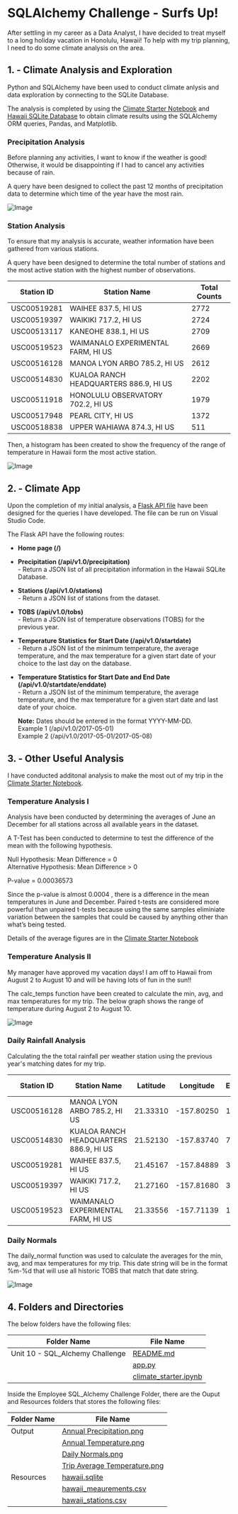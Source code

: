 # SQLAlchemy Challenge - Surfs Up!

After settling in my career as a Data Analyst, I have decided to treat myself to a long holiday vacation in Honolulu, Hawaii! To help with my trip planning, I need to do some climate analysis on the area.

## **1. - Climate Analysis and Exploration**

Python and SQLAlchemy have been used to conduct climate anlysis and data exploration by connecting to the SQLite Database. 

The analysis is completed by using the [Climate Starter Notebook](https://github.com/cecileung1208/Homework/blob/master/Unit%2010%20-%20SQL_Alchemy%20Challenge/climate_starter.ipynb) and [Hawaii SQLite Database](https://github.com/cecileung1208/Homework/blob/master/Unit%2010%20-%20SQL_Alchemy%20Challenge/Resources/hawaii.sqlite) to obtain climate results using the SQLAlchemy ORM queries, Pandas, and Matplotlib.


### **Precipitation Analysis**

Before planning any activities, I want to know if the weather is good!  Otherwise, it would be disappointing if I had to cancel any activities because of rain.

A query have been designed to collect the past 12 months of precipitation data to determine which time of the year have the most rain.

![Image](https://github.com/cecileung1208/Homework/blob/master/Unit%2010%20-%20SQL_Alchemy%20Challenge/Output%20Files/Annual%20Precipitation.png)

### **Station Analysis**

To ensure that my analysis is accurate, weather information have been gathered from various stations.  

A query have been designed to determine the total number of stations and the most active station with the highest number of observations. 

| Station ID    | Station Name | Total Counts |
| ------------- | ------------- | ------------- |
|USC00519281 | WAIHEE 837.5, HI US | 2772|
|USC00519397 | WAIKIKI 717.2, HI US | 2724|
|USC00513117 | KANEOHE 838.1, HI US | 2709|
|USC00519523 | WAIMANALO EXPERIMENTAL FARM, HI US | 2669|
|USC00516128 | MANOA LYON ARBO 785.2, HI US | 2612|
|USC00514830 | KUALOA RANCH HEADQUARTERS 886.9, HI US | 2202|
|USC00511918 | HONOLULU OBSERVATORY 702.2, HI US | 1979|
|USC00517948 | PEARL CITY, HI US | 1372|
|USC00518838 | UPPER WAHIAWA 874.3, HI US | 511|


Then, a histogram has been created to show the frequency of the range of temperature in Hawaii form the most active station.

![Image](https://github.com/cecileung1208/Homework/blob/master/Unit%2010%20-%20SQL_Alchemy%20Challenge/Output%20Files/Annual%20Temperature.png)


## **2. - Climate App**

Upon the completion of my initial analysis, a [Flask API file](https://github.com/cecileung1208/Homework/blob/master/Unit%2010%20-%20SQL_Alchemy%20Challenge/app.py) have been designed for the queries I have developed.  The file can be run on Visual Studio Code.

The Flask API have the following routes:


* **Home page (/)**

* **Precipitation (/api/v1.0/precipitation)**<br/> - Return a JSON list of all precipitation information in the Hawaii SQLite Database.
    
* **Stations (/api/v1.0/stations)**<br/> - Return a JSON list of stations from the dataset.
  
* **TOBS (/api/v1.0/tobs)** <br/> - Return a JSON list of temperature observations (TOBS) for the previous year.
  
* **Temperature Statistics for Start Date (/api/v1.0/startdate)**<br/> - Return a JSON list of the minimum temperature, the average temperature, and the max temperature for a given start date of your choice to the last day on the database.
  
* **Temperature Statistics for Start Date and End Date (/api/v1.0/startdate/enddate)**<br/> - Return a JSON list of the minimum temperature, the average temperature, and the max temperature for a given start date and last date of your choice. 
  
  **Note:**  Dates should be entered in the format YYYY-MM-DD.<br/>
         Example 1 (/api/v1.0/2017-05-01)<br/>
         Example 2 (/api/v1.0/2017-05-01/2017-05-08)<br/>
         
  
## **3. - Other Useful Analysis**

I have conducted additonal analysis to make the most out of my trip in the [Climate Starter Notebook](https://github.com/cecileung1208/Homework/blob/master/Unit%2010%20-%20SQL_Alchemy%20Challenge/climate_starter.ipynb).

### **Temperature Analysis I**

Analysis have been conducted by determining the averages of June an December for all stations across all available years in the dataset. 

A T-Test has been conducted to determine to test the difference of the mean with the following hypothesis.

Null Hypothesis: Mean Difference = 0<br/>
Alternative Hypothesis: Mean Difference > 0<br/>

P-value = 0.00036573

Since the p-value is almost 0.0004 , there is a difference in the mean temperatures in June and December.  Paired t-tests are considered more powerful than unpaired t-tests because using the same samples eliminiate variation between the samples that could be caused by anything other than what’s being tested.

Details of the average figures are in the [Climate Starter Notebook](https://github.com/cecileung1208/Homework/blob/master/Unit%2010%20-%20SQL_Alchemy%20Challenge/climate_starter.ipynb)

### **Temperature Analysis II**

My manager have approved my vacation days!  I am off to Hawaii from August 2 to August 10 and will be having lots of fun in the sun!!

The calc_temps function have been created to calculate the min, avg, and max temperatures for my trip.  The below graph shows the range of temperature during August 2 to August 10.

![Image](https://github.com/cecileung1208/Homework/blob/master/Unit%2010%20-%20SQL_Alchemy%20Challenge/Output%20Files/Trip%20Average%20Temperature.png)

### **Daily Rainfall Analysis**

Calculating the the total rainfall per weather station using the previous year's matching dates for my trip.



|Station ID| Station Name | Latitude | Longitude | Elevation | Total Rainfall|
| ------------- | ------------- | ------------- | ------------- | ------------- | ------------- |
|USC00516128|	MANOA LYON ARBO 785.2, HI US|	21.33310|	-157.80250|	152.4|	0.92|
|USC00514830|	KUALOA RANCH HEADQUARTERS 886.9, HI US|	21.52130|	-157.83740|	7.0|	0.20|
|USC00519281|	WAIHEE 837.5, HI US|	21.45167|	-157.84889|	32.9|	0.06|
|USC00519397|	WAIKIKI 717.2, HI US|	21.27160|	-157.81680|	3.0|	0.02|
|USC00519523|	WAIMANALO EXPERIMENTAL FARM, HI US|	21.33556|	-157.71139|	19.5|	0.00|

### **Daily Normals**

The daily_normal function was used to calculate the averages for the min, avg, and max temperatures for my trip.  This date string will be in the format %m-%d that will use all historic TOBS that match that date string.

![Image](https://github.com/cecileung1208/Homework/blob/master/Unit%2010%20-%20SQL_Alchemy%20Challenge/Output%20Files/Daily%20Normals.png)


## **4.  Folders and Directories**

The below folders have the following files:

| Folder Name    | File Name |
| ------------- | ------------- |
| Unit 10 - SQL_Alchemy Challenge  | [README.md](https://github.com/cecileung1208/Homework/blob/master/Unit%2010%20-%20SQL_Alchemy%20Challenge/README.md)  |
|                                  | [app.py](https://github.com/cecileung1208/Homework/blob/master/Unit%2010%20-%20SQL_Alchemy%20Challenge/app.py) |
|                                  | [climate_starter.ipynb](https://github.com/cecileung1208/Homework/blob/master/Unit%2010%20-%20SQL_Alchemy%20Challenge/climate_starter.ipynb)|

Inside the Employee SQL_Alchemy Challenge Folder, there are the Ouput and Resources folders that stores the following files:

| Folder Name    | File Name |
| ------------- | ------------- |
| Output        | [Annual Precipitation.png](https://github.com/cecileung1208/Homework/blob/master/Unit%2010%20-%20SQL_Alchemy%20Challenge/Output%20Files/Annual%20Precipitation.png)|
|               | [Annual Temperature.png](https://github.com/cecileung1208/Homework/blob/master/Unit%2010%20-%20SQL_Alchemy%20Challenge/Output%20Files/Annual%20Temperature.png)|
|               | [Daily Normals.png](https://github.com/cecileung1208/Homework/blob/master/Unit%2010%20-%20SQL_Alchemy%20Challenge/Output%20Files/Daily%20Normals.png)  |
|               | [Trip Average Temperature.png](https://github.com/cecileung1208/Homework/blob/master/Unit%2010%20-%20SQL_Alchemy%20Challenge/Output%20Files/Trip%20Average%20Temperature.png)  |
| Resources   | [hawaii.sqlite](https://github.com/cecileung1208/Homework/blob/master/Unit%2010%20-%20SQL_Alchemy%20Challenge/Resources/hawaii.sqlite)  |
|             | [hawaii_meaurements.csv](https://github.com/cecileung1208/Homework/blob/master/Unit%2010%20-%20SQL_Alchemy%20Challenge/Resources/hawaii_measurements.csv)  |
|             | [hawaii_stations.csv](https://github.com/cecileung1208/Homework/blob/master/Unit%2010%20-%20SQL_Alchemy%20Challenge/Resources/hawaii_stations.csv)  |
